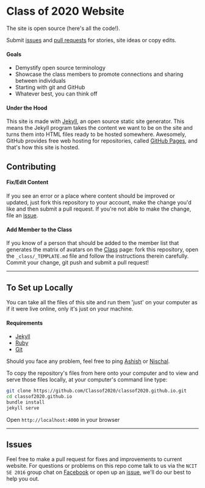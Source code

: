 # Class of 2020 Website 



The site is open source (here's all the code!).

Submit [issues](https://github.com/Classof2020/classof2020.github.io/issues/new) and [pull requests](https://github.com/Classof2020/classof2020.github.io/compare/) for stories, site ideas or copy edits.

#### Goals

- Demystify open source terminology
- Showcase the class members to promote connections and sharing between individuals
- Starting with git and GitHub
- Whatever best, you can think off

#### Under the Hood

This site is made with [Jekyll](http://jekyllrb.com), an open source static site generator. This means the Jekyll program takes the content we want to be on the site and turns them into HTML files ready to be hosted somewhere. Awesomely, GitHub provides free web hosting for repositories, called [GitHub Pages](http://pages.github.com/), and that's how this site is hosted. 

## Contributing

#### Fix/Edit Content

If you see an error or a place where content should be improved or updated, just fork this repository to your account, make the change you'd like and then submit a pull request. If you're not able to make the change, file an [issue](https://github.com/Classof2020/classof2020.github.io/issues/new).

#### Add Member to the Class

If you know of a person that should be added to the member list that generates the matrix of avatars on the [Class](https://classof2020.github.io/class/) page: fork this repository, open the `_class/_TEMPLATE.md` file and follow the instructions therein carefully. Commit your change, git push and submit a pull request!

---

## To Set up Locally

You can take all the files of this site and run them 'just' on your computer as if it were live online, only it's just on your machine.

#### Requirements

* [Jekyll](http://jekyllrb.com/)
* [Ruby](https://www.ruby-lang.org/en/)
* [Git](http://git-scm.com/)

Should you face any problem, feel free to ping [Ashish](https://github.com/MegaMind98/) or [Nischal](https://github.com/NischalLalShrestha).

To copy the repository's files from here onto your computer and to view and serve those files locally, at your computer's command line type:

```bash
git clone https://github.com/Classof2020/classof2020.github.io.git
cd classof2020.github.io
bundle install
jekyll serve
```
Open `http://localhost:4000` in your browser

----

## Issues
Feel free to make a pull request for fixes and improvements to current website. For questions or problems on this repo come talk to us via the `NCIT SE 2016` group chat on [Facebook](https://facebook.com/) or open up an [issue](https://github.com/Classof2020/classof2020.github.io/issues/new), we'll do our best to help you out.

